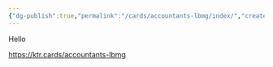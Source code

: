 ```yaml
---
{"dg-publish":true,"permalink":"/cards/accountants-lbmg/index/","created":"2024-10-08T11:27:20.993-07:00","updated":"2024-10-08T11:28:43.648-07:00"}
---
```


Hello

https://ktr.cards/accountants-lbmg